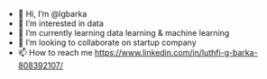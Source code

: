 - 👋 Hi, I’m @lgbarka
- 👀 I’m interested in data
- 🌱 I’m currently learning data learning & machine learning 
- 💞️ I’m looking to collaborate on startup company
- 📫 How to reach me https://www.linkedin.com/in/luthfi-g-barka-808392107/

<!---
lgbarka/lgbarka is a ✨ special ✨ repository because its `README.md` (this file) appears on your GitHub profile.
You can click the Preview link to take a look at your changes.
--->
